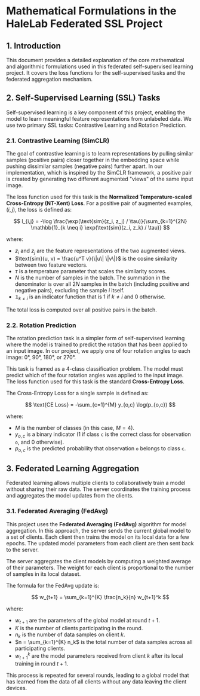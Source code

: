 # Mathematical Formulations in the HaleLab Federated SSL Project

## 1. Introduction

This document provides a detailed explanation of the core mathematical and algorithmic formulations used in this federated self-supervised learning project. It covers the loss functions for the self-supervised tasks and the federated aggregation mechanism.

## 2. Self-Supervised Learning (SSL) Tasks

Self-supervised learning is a key component of this project, enabling the model to learn meaningful feature representations from unlabeled data. We use two primary SSL tasks: Contrastive Learning and Rotation Prediction.

### 2.1. Contrastive Learning (SimCLR)

The goal of contrastive learning is to learn representations by pulling similar samples (positive pairs) closer together in the embedding space while pushing dissimilar samples (negative pairs) further apart. In our implementation, which is inspired by the SimCLR framework, a positive pair is created by generating two different augmented "views" of the same input image.

The loss function used for this task is the **Normalized Temperature-scaled Cross-Entropy (NT-Xent) Loss**. For a positive pair of augmented examples, $(i, j)$, the loss is defined as:

$$ 
l_{i,j} = -\log \frac{\exp(\text{sim}(z_i, z_j) / \tau)}{\sum_{k=1}^{2N} \mathbb{1}_{k \neq i} \exp(\text{sim}(z_i, z_k) / \tau)} $$

where:
-   $z_i$ and $z_j$ are the feature representations of the two augmented views.
-   $\text{sim}(u, v) = \frac{u^T v}{\|u\| \|v\|}$ is the cosine similarity between two feature vectors.
-   $\tau$ is a temperature parameter that scales the similarity scores.
-   $N$ is the number of samples in the batch. The summation in the denominator is over all $2N$ samples in the batch (including positive and negative pairs), excluding the sample $i$ itself.
-   $\mathbb{1}_{k \neq i}$ is an indicator function that is 1 if $k \neq i$ and 0 otherwise.

The total loss is computed over all positive pairs in the batch.

### 2.2. Rotation Prediction

The rotation prediction task is a simpler form of self-supervised learning where the model is trained to predict the rotation that has been applied to an input image. In our project, we apply one of four rotation angles to each image: 0°, 90°, 180°, or 270°.

This task is framed as a 4-class classification problem. The model must predict which of the four rotation angles was applied to the input image. The loss function used for this task is the standard **Cross-Entropy Loss**.

The Cross-Entropy Loss for a single sample is defined as:

$$ 
\text{CE Loss} = -\sum_{c=1}^{M} y_{o,c} \log(p_{o,c}) 
$$

where:
-   $M$ is the number of classes (in this case, $M=4$).
-   $y_{o,c}$ is a binary indicator (1 if class `c` is the correct class for observation `o`, and 0 otherwise).
-   $p_{o,c}$ is the predicted probability that observation `o` belongs to class `c`.

## 3. Federated Learning Aggregation

Federated learning allows multiple clients to collaboratively train a model without sharing their raw data. The server coordinates the training process and aggregates the model updates from the clients.

### 3.1. Federated Averaging (FedAvg)

This project uses the **Federated Averaging (FedAvg)** algorithm for model aggregation. In this approach, the server sends the current global model to a set of clients. Each client then trains the model on its local data for a few epochs. The updated model parameters from each client are then sent back to the server.

The server aggregates the client models by computing a weighted average of their parameters. The weight for each client is proportional to the number of samples in its local dataset.

The formula for the FedAvg update is:

$$ 
w_{t+1} = \sum_{k=1}^{K} \frac{n_k}{n} w_{t+1}^k 
$$

where:
-   $w_{t+1}$ are the parameters of the global model at round $t+1$.
-   $K$ is the number of clients participating in the round.
-   $n_k$ is the number of data samples on client $k$.
-   $n = \sum_{k=1}^{K} n_k$ is the total number of data samples across all participating clients.
-   $w_{t+1}^k$ are the model parameters received from client $k$ after its local training in round $t+1$.

This process is repeated for several rounds, leading to a global model that has learned from the data of all clients without any data leaving the client devices.
